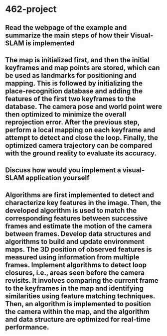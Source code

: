 # 462-project
## Read the webpage of the example and summarize the main steps of how their Visual-SLAM is implemented
## The map is initialized first, and then the initial keyframes and map points are stored, which can be used as landmarks for positioning and mapping. This is followed by initializing the place-recognition database and adding the features of the first two keyframes to the database. The camera pose and world point were then optimized to minimize the overall reprojection error. After the previous step, perform a local mapping on each keyframe and attempt to detect and close the loop. Finally, the optimized camera trajectory can be compared with the ground reality to evaluate its accuracy.

## Discuss how would you implement a visual-SLAM application yourself
## Algorithms are first implemented to detect and characterize key features in the image. Then, the developed algorithm is used to match the corresponding features between successive frames and estimate the motion of the camera between frames. Develop data structures and algorithms to build and update environment maps. The 3D position of observed features is measured using information from multiple frames. Implement algorithms to detect loop closures, i.e., areas seen before the camera revisits. It involves comparing the current frame to the keyframes in the map and identifying similarities using feature matching techniques. Then, an algorithm is implemented to position the camera within the map, and the algorithm and data structure are optimized for real-time performance.
